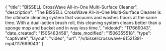 {
    "title": "BISSELL CrossWave All-in-One Multi-Surface Cleaner",
    "description": "The BISSELL CrossWave All-in-One Multi-Surface Cleaner is the ultimate cleaning system that vacuums and washes floors at the same time. With a dual-action brush roll, this cleaning system cleans better than a sponge mop and bucket and in way less time.",
    "videoid": "117669043",
    "date_created": "1505483458",
    "date_modified": "1506355518",
    "type": "captivate",
    "layout": "video",
    "url": "\/v\/bissellcrosswave-61521391-mp4\/117669043"
}